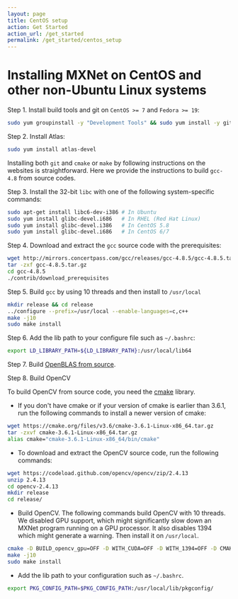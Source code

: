 ```yaml
---
layout: page
title: CentOS setup
action: Get Started
action_url: /get_started
permalink: /get_started/centos_setup
---
```

<!--- Licensed to the Apache Software Foundation (ASF) under one -->
<!--- or more contributor license agreements.  See the NOTICE file -->
<!--- distributed with this work for additional information -->
<!--- regarding copyright ownership.  The ASF licenses this file -->
<!--- to you under the Apache License, Version 2.0 (the -->
<!--- "License"); you may not use this file except in compliance -->
<!--- with the License.  You may obtain a copy of the License at -->

<!---   http://www.apache.org/licenses/LICENSE-2.0 -->

<!--- Unless required by applicable law or agreed to in writing, -->
<!--- software distributed under the License is distributed on an -->
<!--- "AS IS" BASIS, WITHOUT WARRANTIES OR CONDITIONS OF ANY -->
<!--- KIND, either express or implied.  See the License for the -->
<!--- specific language governing permissions and limitations -->
<!--- under the License. -->


# Installing MXNet on CentOS and other non-Ubuntu Linux systems

Step 1. Install build tools and git on `CentOS >= 7` and `Fedora >= 19`:

```bash
sudo yum groupinstall -y "Development Tools" && sudo yum install -y git
```

Step 2. Install Atlas:

```bash
sudo yum install atlas-devel
```

Installing both `git` and `cmake` or `make` by following instructions on the websites is
straightforward. Here we provide the instructions to build `gcc-4.8` from source codes.

Step 3. Install the 32-bit `libc` with one of the following system-specific commands:

```bash
sudo apt-get install libc6-dev-i386 # In Ubuntu
sudo yum install glibc-devel.i686   # In RHEL (Red Hat Linux)
sudo yum install glibc-devel.i386   # In CentOS 5.8
sudo yum install glibc-devel.i686   # In CentOS 6/7
```

Step 4. Download and extract the `gcc` source code with the prerequisites:

```bash
wget http://mirrors.concertpass.com/gcc/releases/gcc-4.8.5/gcc-4.8.5.tar.gz
tar -zxf gcc-4.8.5.tar.gz
cd gcc-4.8.5
./contrib/download_prerequisites
```

Step 5. Build `gcc` by using 10 threads and then install to `/usr/local`

```bash
mkdir release && cd release
../configure --prefix=/usr/local --enable-languages=c,c++
make -j10
sudo make install
```

Step 6. Add the lib path to your configure file such as `~/.bashrc`:

```bash
export LD_LIBRARY_PATH=${LD_LIBRARY_PATH}:/usr/local/lib64
```

Step 7. Build [OpenBLAS from source](https://github.com/xianyi/OpenBLAS#installation-from-source).

Step 8. Build OpenCV

To build OpenCV from source code, you need the [cmake](https://cmake.org) library.

* If you don't have cmake or if your version of cmake is earlier than 3.6.1, run the following commands to install a newer version of cmake:

```bash
wget https://cmake.org/files/v3.6/cmake-3.6.1-Linux-x86_64.tar.gz
tar -zxvf cmake-3.6.1-Linux-x86_64.tar.gz
alias cmake="cmake-3.6.1-Linux-x86_64/bin/cmake"
```

* To download and extract the OpenCV source code, run the following commands:

```bash
wget https://codeload.github.com/opencv/opencv/zip/2.4.13
unzip 2.4.13
cd opencv-2.4.13
mkdir release
cd release/
```

* Build OpenCV. The following commands build OpenCV with 10 threads. We
disabled GPU support, which might significantly slow down an MXNet program
running on a GPU processor. It also disables 1394 which might generate a
warning. Then install it on `/usr/local`.

```bash
cmake -D BUILD_opencv_gpu=OFF -D WITH_CUDA=OFF -D WITH_1394=OFF -D CMAKE_BUILD_TYPE=RELEASE -D CMAKE_INSTALL_PREFIX=/usr/local ..
make -j10
sudo make install
```

* Add the lib path to your configuration such as `~/.bashrc`.

```bash
export PKG_CONFIG_PATH=$PKG_CONFIG_PATH:/usr/local/lib/pkgconfig/
```
